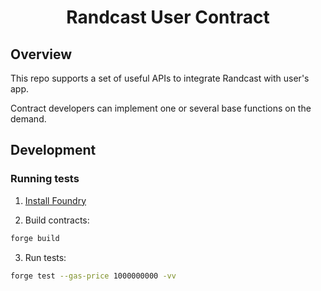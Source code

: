<h1 align="center">Randcast User Contract</h1>

## Overview

This repo supports a set of useful APIs to integrate Randcast with user's app.

Contract developers can implement one or several base functions on the demand.

## Development

### Running tests

1. [Install Foundry](https://github.com/foundry-rs/foundry#installation)

2. Build contracts:

```bash
forge build
```

3. Run tests:

```bash
forge test --gas-price 1000000000 -vv
```
